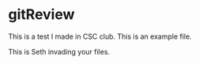# gitReview
This is a test I made in CSC club. This is an example file.

This is Seth invading your files.
